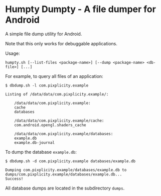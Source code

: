 # Humpty Dumpty - A file dumper for Android

A simple file dump utility for Android.

Note that this only works for debuggable applications.

Usage:

    humpty.sh [--list-files <package-name>] [--dump <package-name> <db-file>] [...]

For example, to query all files of an application:

    $ dbdump.sh -l com.pixplicity.example
    
    Listing of /data/data/com.pixplicity.example/:
    
        /data/data/com.pixplicity.example:
        cache
        databases
        
        /data/data/com.pixplicity.example/cache:
        com.android.opengl.shaders_cache
        
        /data/data/com.pixplicity.example/databases:
        example.db
        example.db-journal

To dump the database `example.db`:

    $ dbdump.sh -d com.pixplicity.example databases/example.db
    
    Dumping com.pixplicity.example/databases/example.db to dumps/com.pixplicity.example/databases/example.db...
    Success!

All database dumps are located in the subdirectory `dumps`.

